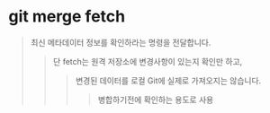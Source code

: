 # git merge fetch

> 최신 메타데이터 정보를 확인하라는 명령을 전달합니다.
>
> > 단 fetch는 원격 저장소에 변경사항이 있는지 확인만 하고,
> >
> > > 변경된 데이터를 로컬 Git에 실제로 가져오지는 않습니다.
> > >
> > > > 병합하기전에 확인하는 용도로 사용
